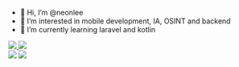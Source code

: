 - 👋 Hi, I’m @neonlee
- 👀 I’m interested in mobile development, IA, OSINT and backend
- 🌱 I’m currently learning laravel and kotlin

<div>
  <a href="https://github.com/neonlee">
    <img height: "180em" src="https://github-readme-stats.vercel.app/api?username=neonlee&show_icons=true&theme=dark#gh-dark-mode-only"/>
    <img height: "180em" src="https://github-readme-stats.vercel.app/api/top-langs/?username=neonlee&show_icons=true&theme=dark#gh-dark-mode-only"/>
  </a>
</div>


<div>
  <a href="mailto:contato.andersondev@gmail.com" target="_blank"><img src="https://img.shields.io/badge/Gmail-D14836?style=for-the-badge&logo=gmail&logoColor=white"/></a>
  <a href="https://www.linkedin.com/in/anderson-barros/" target="_blank"><img src="https://img.shields.io/badge/LinkedIn-0077B5?style=for-the-badge&logo=linkedin&logoColor=white"/></a>
</div>
